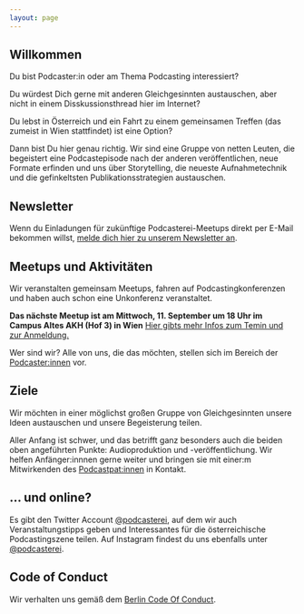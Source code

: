 ```yaml
---
layout: page
---
```



## Willkommen

Du bist Podcaster:in oder am Thema Podcasting interessiert?

Du würdest Dich gerne mit anderen Gleichgesinnten austauschen, aber nicht in
einem Disskussionsthread hier im Internet?

Du lebst in Österreich und ein Fahrt zu einem gemeinsamen Treffen (das zumeist
in Wien stattfindet) ist eine Option?

Dann bist Du hier genau richtig. Wir sind eine Gruppe von netten Leuten, die
begeistert eine Podcastepisode nach der anderen veröffentlichen, neue Formate
erfinden und uns über Storytelling, die neueste Aufnahmetechnik und die gefinkeltsten Publikationsstrategien austauschen.

## Newsletter

Wenn du Einladungen für zukünftige Podcasterei-Meetups direkt per E-Mail bekommen willst, [melde dich hier zu unserem Newsletter an](https://mailchi.mp/76fec42dc180/podcasterei-newsletter).


## Meetups und Aktivitäten

Wir veranstalten gemeinsam Meetups,
fahren auf Podcastingkonferenzen und haben auch schon eine Unkonferenz veranstaltet.

**Das nächste Meetup ist am Mittwoch, 11. September um 18 Uhr im Campus Altes AKH (Hof 3) in Wien**
[Hier gibts mehr Infos zum Temin und zur Anmeldung.](blog/2024/08/26/einladung-meetup-31.html)

Wer sind wir? Alle von uns, die das möchten, stellen sich im Bereich der
[Podcaster:innen](/podcasterinnen) vor.

## Ziele

Wir möchten in einer möglichst großen Gruppe von Gleichgesinnten unsere Ideen
austauschen und unsere Begeisterung teilen.

Aller Anfang ist schwer, und das betrifft ganz besonders auch die beiden oben
angeführten Punkte: Audioproduktion und -veröffentlichung. Wir helfen
Anfänger:innnen gerne weiter und bringen sie mit einer:m Mitwirkenden des
[Podcastpat:innen](podcastpatinnen) in Kontakt.

## ... und online?

Es gibt den Twitter Account [@podcasterei](https://twitter.com/podcasterei), auf dem wir auch Veranstaltungstipps geben und Interessantes für die österreichische
Podcastingszene teilen. Auf Instagram findest du uns ebenfalls unter [@podcasterei](https://instagram.com/podcasterei).

## Code of Conduct

Wir verhalten uns gemäß dem [Berlin Code Of Conduct](/coc).
